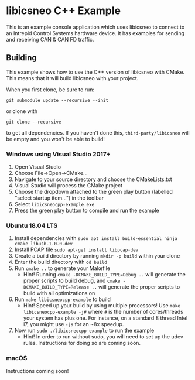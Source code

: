 # libicsneo C++ Example

This is an example console application which uses libicsneo to connect to an Intrepid Control Systems hardware device. It has examples for sending and receiving CAN & CAN FD traffic.

## Building

This example shows how to use the C++ version of libicsneo with CMake. This means that it will build libicsneo with your project.

When you first clone, be sure to run:
```shell
git submodule update --recursive --init
```
or clone with
```shell
git clone --recursive
```
to get all dependencies. If you haven't done this, `third-party/libicsneo` will be empty and you won't be able to build!

### Windows using Visual Studio 2017+

1. Open Visual Studio
2. Choose File->Open->CMake...
3. Navigate to your source directory and choose the CMakeLists.txt
4. Visual Studio will process the CMake project
5. Choose the dropdown attached to the green play button (labelled "select startup item...") in the toolbar
6. Select `libicsneocpp-example.exe`
7. Press the green play button to compile and run the example

### Ubuntu 18.04 LTS

1. Install dependencies with `sudo apt install build-essential ninja cmake libusb-1.0-0-dev`
2. Install PCAP file `sudo apt-get install libpcap-dev`
3. Create a build directory by running `mkdir -p build` within your clone
4. Enter the build directory with `cd build`
5. Run `cmake ..` to generate your Makefile
	- Hint! Running `cmake -DCMAKE_BUILD_TYPE=Debug ..` will generate the proper scripts to build debug, and `cmake -DCMAKE_BUILD_TYPE=Release ..` will generate the proper scripts to build with all optimizations on
6. Run `make libicsneocpp-example` to build
	- Hint! Speed up your build by using multiple processors! Use `make libicsneocpp-example -j#` where `#` is the number of cores/threads your system has plus one. For instance, on a standard 8 thread Intel i7, you might use `-j9` for an ~8x speedup.
7. Now run `sudo ./libicsneocpp-example` to run the example
	- Hint! In order to run without sudo, you will need to set up the udev rules. Instructions for doing so are coming soon.

### macOS

Instructions coming soon!
